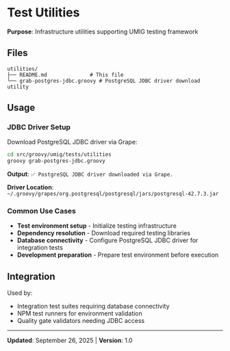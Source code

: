 # Test Utilities

**Purpose**: Infrastructure utilities supporting UMIG testing framework

## Files

```
utilities/
├── README.md              # This file
└── grab-postgres-jdbc.groovy # PostgreSQL JDBC driver download utility
```

## Usage

### JDBC Driver Setup

Download PostgreSQL JDBC driver via Grape:

```bash
cd src/groovy/umig/tests/utilities
groovy grab-postgres-jdbc.groovy
```

**Output**: `✅ PostgreSQL JDBC driver downloaded via Grape.`

**Driver Location**: `~/.groovy/grapes/org.postgresql/postgresql/jars/postgresql-42.7.3.jar`

### Common Use Cases

- **Test environment setup** - Initialize testing infrastructure
- **Dependency resolution** - Download required testing libraries
- **Database connectivity** - Configure PostgreSQL JDBC driver for integration tests
- **Development preparation** - Prepare test environment before execution

## Integration

Used by:
- Integration test suites requiring database connectivity
- NPM test runners for environment validation
- Quality gate validators needing JDBC access

---

**Updated**: September 26, 2025 | **Version**: 1.0
